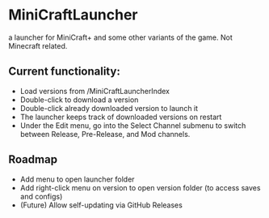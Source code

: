 # MiniCraftLauncher
 a launcher for MiniCraft+ and some other variants of the game. Not Minecraft related.

## Current functionality:

- Load versions from /MiniCraftLauncherIndex
- Double-click to download a version
- Double-click already downloaded version to launch it
- The launcher keeps track of downloaded versions on restart
- Under the Edit menu, go into the Select Channel submenu to switch between Release, Pre-Release, and Mod channels.

## Roadmap
- Add menu to open launcher folder
- Add right-click menu on version to open version folder (to access saves and configs)
- (Future) Allow self-updating via GitHub Releases
